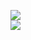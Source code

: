 [![](https://img.shields.io/badge/Made%20With-Github%20Spray-lightgrey.svg?style=for-the-badge&logo=github)](https://github.com/Annihil/github-spray#7985)  
[![](https://i.imgur.com/2DrTn0Z.gif)](https://github.com/Annihil/github-spray)